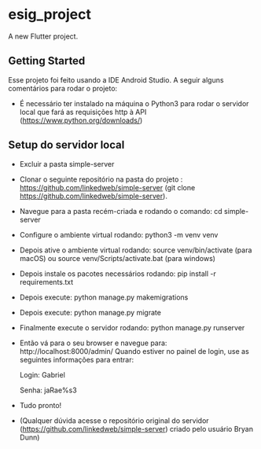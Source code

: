 # esig_project

A new Flutter project.

## Getting Started

Esse projeto foi feito usando a IDE Android Studio. A seguir alguns comentários para rodar o projeto:

- É necessário ter instalado na máquina o Python3 para rodar o servidor local que fará as requisições http à API (https://www.python.org/downloads/)

## Setup do servidor local
- Excluir a pasta simple-server
- Clonar o seguinte repositório na pasta do projeto : https://github.com/linkedweb/simple-server (git clone https://github.com/linkedweb/simple-server).
- Navegue para a pasta recém-criada e rodando o comando: cd simple-server
- Configure o ambiente virtual rodando: python3 -m venv venv
- Depois ative o ambiente virtual rodando: source venv/bin/activate (para macOS) ou source venv/Scripts/activate.bat (para windows)
- Depois instale os pacotes necessários rodando: pip install -r requirements.txt
- Depois execute: python manage.py makemigrations 
- Depois execute: python manage.py migrate
- Finalmente execute o servidor rodando: python manage.py runserver
- Então vá para o seu browser e navegue para: http://localhost:8000/admin/
 Quando estiver no painel de login, use as seguintes informações para entrar:
 
  Login: Gabriel
 
  Senha: jaRae%s3
 
 - Tudo pronto!
 - (Qualquer dúvida acesse o repositório original do servidor (https://github.com/linkedweb/simple-server) criado pelo usuário Bryan Dunn)
